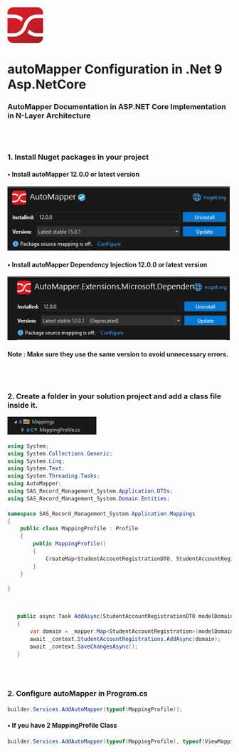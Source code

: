 <img src="AutoMapper.png" alt="Step 1" width="80"/>

# autoMapper Configuration in .Net 9 Asp.NetCore
### AutoMapper Documentation in ASP.NET Core Implementation in N-Layer Architecture

<br>
<br>

### 1. Install Nuget packages in your project
#### • Install autoMapper 12.0.0 or latest version
<img src="AutoMapperNugget.png" alt="Step 1" width="500"/>

#### • Install autoMapper Dependency Injection 12.0.0 or latest version
<img src="AutoMapperDependencyInjection.png" alt="Step 1" width="500"/>


#### Note : Make sure they use the same version to avoid unnecessary errors.

<br>
<br>

### 2. Create a folder in your solution project and add a class file inside it.
<img src="Mappings.png" alt="Step 1" width="200"/>

```csharp
using System;
using System.Collections.Generic;
using System.Linq;
using System.Text;
using System.Threading.Tasks;
using AutoMapper;
using SAS_Record_Management_System.Application.DTOs;
using SAS_Record_Management_System.Domain.Entities;

namespace SAS_Record_Management_System.Application.Mappings
{
    public class MappingProfile : Profile
    {
        public MappingProfile()
        {
            CreateMap<StudentAccountRegistrationDTO, StudentAccountRegistration>();
        }
    }
   
}

```

<br>

```csharp
   public async Task AddAsync(StudentAccountRegistrationDTO modelDomain)
   {
       var domain = _mapper.Map<StudentAccountRegistration>(modelDomain);
       await _context.StudentAccountRegistrations.AddAsync(domain);
       await _context.SaveChangesAsync();
   }
```


<br>
<br>

### 2. Configure autoMapper in Program.cs
```csharp
builder.Services.AddAutoMapper(typeof(MappingProfile));
```
#### • If you have 2 MappingProfile Class
```csharp
builder.Services.AddAutoMapper(typeof(MappingProfile), typeof(ViewMappingProfile));
```




